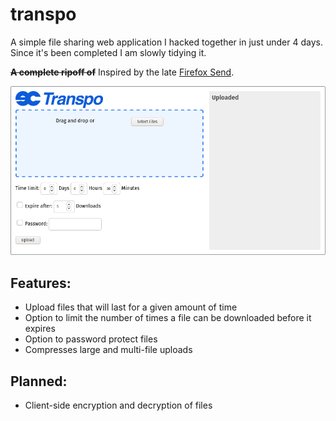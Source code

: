 # transpo
A simple file sharing web application I hacked together in just under 4 days. Since it's been completed I am slowly tidying it.

<b><s>A complete ripoff of</s></b> Inspired by the late [Firefox Send](https://github.com/mozilla/send).

![screenshot of frontend](screenshot.png)

## Features:
* Upload files that will last for a given amount of time
* Option to limit the number of times a file can be downloaded before it expires
* Option to password protect files
* Compresses large and multi-file uploads

## Planned:
* Client-side encryption and decryption of files
